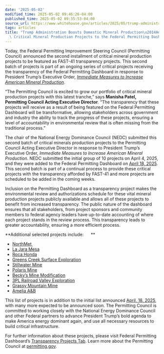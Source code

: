 ```yaml
---
date: '2025-05-02'
modified_time: 2025-05-02 09:46:26-04:00
published_time: 2025-05-02 09:35:53-04:00
source_url: https://www.whitehouse.gov/articles/2025/05/trump-administration-boosts-domestic-mineral-production-adding-10-more-critical-mineral-production-projects-to-the-federal-permitting-dashboard/
tags: articles
title: "Trump Administration Boosts Domestic Mineral Production\u2014Adding 10 More\
  \ Critical Mineral Production Projects to the Federal Permitting Dashboard"
---
```

 
Today, the Federal Permitting Improvement Steering Council (Permitting
Council) announced the second installment of critical mineral production
projects to be featured as FAST-41 transparency projects. This second
batch of projects is part of an ongoing series of critical projects
receiving the transparency of the Federal Permitting Dashboard in
response to President Trump’s Executive Order, [*Immediate Measures to
Increase American Mineral
Production*](https://www.whitehouse.gov/presidential-actions/2025/03/immediate-measures-to-increase-american-mineral-production/).

“The Permitting Council is excited to grow our portfolio of critical
mineral production projects with this latest tranche,” says **Manisha
Patel, Permitting Council Acting Executive Director**. “The transparency
that these projects will receive as a result of being featured on the
Federal Permitting Dashboard will be transformative, allowing
stakeholders across government and industry the ability to track the
progress of these projects, ensuring a level of accountability in
environmental review that is often missing from the traditional
process.” 

The chair of the National Energy Dominance Council (NEDC) submitted this
second batch of critical minerals production projects to the Permitting
Council Acting Executive Director in response to President Trump’s
Executive Order, *Immediate Measures to Increase American Mineral
Production*. NEDC submitted the initial group of 10 projects on April 4,
2025, and they were added to the Federal Permitting Dashboard on [April
18,
2025](https://www.whitehouse.gov/articles/2025/04/trump-administration-advances-first-wave-of-critical-mineral-production-projects/).
This second batch is part of a continual process to provide these
critical projects with the transparency afforded by FAST-41 and more
projects are scheduled to be added in the coming weeks.

Inclusion on the Permitting Dashboard as a transparency project makes
the environmental review and authorizations schedule for these vital
mineral production projects publicly available and allows all of
these projects to benefit from increased transparency. The public nature
of the dashboard ensures that all stakeholders, from project sponsors
and community members to federal agency leaders have up-to-date
accounting of where each project stands in the review process. This
transparency leads to greater accountability, ensuring a more efficient
process. 

**Additional selected projects include:      **

-   [NorthMet ](https://www.permits.performance.gov/permitting-project/fast-41-transparency-projects/northmet-project)
-   [La Jara
    Mesa](https://www.permits.performance.gov/permitting-project/fast-41-transparency-projects/la-jara-mesa)
-   [Roca
    Honda](https://www.permits.performance.gov/permitting-project/fast-41-transparency-projects/roca-honda-project)
-   [Greens Creek Surface
    Exploration](https://www.permits.performance.gov/permitting-project/fast-41-transparency-projects/greens-creek-surface-exploration)
-   [Stillwater
    Mine](https://www.permits.performance.gov/permitting-project/fast-41-transparency-projects/stillwater-mine)
-   [Polaris
    Mine](https://www.permits.performance.gov/permitting-project/fast-41-transparency-projects/polaris-exploration-project)
-   [Becky’s Mine
    Modification](https://www.permits.performance.gov/permitting-project/fast-41-transparency-projects/beckys-mine-modification)
-   [3PL Railroad Valley
    Exploration](https://www.permits.performance.gov/permitting-project/fast-41-transparency-projects/3pl-railroad-valley-exploration-project)
-   [Grassy Mountain
    Mine](https://www.permits.performance.gov/permitting-project/fast-41-transparency-projects/grassy-mountain-mine-project)
-   [Amelia
    A&B](https://www.permits.performance.gov/permitting-project/fast-41-transparency-projects/amelia-ab)

This list of projects is in addition to the initial list announced
[April, 18,
2025](https://www.whitehouse.gov/articles/2025/04/trump-administration-advances-first-wave-of-critical-mineral-production-projects/),
with many more expected to be announced soon. The Permitting Council is
committed to working closely with the National Energy Dominance Council
and other Federal partners to advance President Trump’s bold agenda to
make America energy dominant again, and use all necessary resources to
build critical infrastructure.

For further information about these projects, please visit Federal
Permitting Dashboard’s [Transparency Projects
Tab](https://www.permits.performance.gov/projects/transparency-projects).
Learn more about the Permitting Council
at [permitting.gov](https://www.permitting.gov/).  
